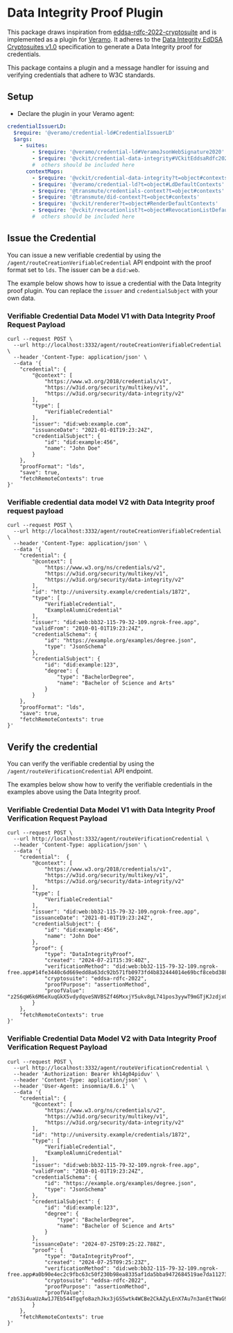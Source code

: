 # Data Integrity Proof Plugin

This package draws inspiration from [eddsa-rdfc-2022-cryptosuite](@digitalbazaar/eddsa-rdfc-2022-cryptosuite) and is implemented as a plugin for [Veramo](https://veramo.io/). It adheres to the [Data Integrity EdDSA Cryptosuites v1.0](https://www.w3.org/TR/vc-di-eddsa/) specification to generate a Data Integrity proof for credentials.

This package contains a plugin and a message handler for issuing and verifying credentials that adhere to W3C standards.

## Setup

- Declare the plugin in your Veramo agent:

```yaml
credentialIssuerLD:
  $require: '@veramo/credential-ld#CredentialIssuerLD'
  $args:
    - suites:
        - $require: '@veramo/credential-ld#VeramoJsonWebSignature2020'
        - $require: '@vckit/credential-data-integrity#VCkitEddsaRdfc2022'
        #  others should be included here
      contextMaps:
        - $require: '@vckit/credential-data-integrity?t=object#contexts'
        - $require: '@veramo/credential-ld?t=object#LdDefaultContexts'
        - $require: '@transmute/credentials-context?t=object#contexts'
        - $require: '@transmute/did-context?t=object#contexts'
        - $require: '@vckit/renderer?t=object#RenderDefaultContexts'
        - $require: '@vckit/revocationlist?t=object#RevocationListDefaultContexts'
        #  others should be included here
```

## Issue the Credential

You can issue a new verifiable credential by using the `/agent/routeCreationVerifiableCredential` API endpoint with the proof format set to `lds`. The issuer can be a `did:web`.

The example below shows how to issue a credential with the Data Integrity proof plugin. You can replace the `issuer` and `credentialSubject` with your own data.

### Verifiable Credential Data Model V1 with Data Integrity Proof Request Payload

```curl
curl --request POST \
  --url http://localhost:3332/agent/routeCreationVerifiableCredential \
  --header 'Content-Type: application/json' \
  --data '{
	"credential": {
		"@context": [
			"https://www.w3.org/2018/credentials/v1",
			"https://w3id.org/security/multikey/v1",
			"https://w3id.org/security/data-integrity/v2"
		],
		"type": [
			"VerifiableCredential"
		],
		"issuer": "did:web:example.com",
		"issuanceDate": "2021-01-01T19:23:24Z",
		"credentialSubject": {
			"id": "did:example:456",
			"name": "John Doe"
		}
	},
	"proofFormat": "lds",
	"save": true,
	"fetchRemoteContexts": true
}'
```

### Verifiable credential data model V2 with Data Integrity proof request payload

```curl
curl --request POST \
  --url http://localhost:3332/agent/routeCreationVerifiableCredential \
  --header 'Content-Type: application/json' \
  --data '{
	"credential": {
		"@context": [
			"https://www.w3.org/ns/credentials/v2",
			"https://w3id.org/security/multikey/v1",
			"https://w3id.org/security/data-integrity/v2"
		],
		"id": "http://university.example/credentials/1872",
		"type": [
			"VerifiableCredential",
			"ExampleAlumniCredential"
		],
		"issuer": "did:web:bb32-115-79-32-109.ngrok-free.app",
		"validFrom": "2010-01-01T19:23:24Z",
		"credentialSchema": {
			"id": "https://example.org/examples/degree.json",
			"type": "JsonSchema"
		},
		"credentialSubject": {
			"id": "did:example:123",
			"degree": {
				"type": "BachelorDegree",
				"name": "Bachelor of Science and Arts"
			}
		}
	},
	"proofFormat": "lds",
	"save": true,
	"fetchRemoteContexts": true
}'
```

## Verify the credential

You can verify the verifiable credential by using the `/agent/routeVerificationCredential` API endpoint.

The examples below show how to verify the verifiable credentials in the examples above using the Data Integrity proof.

### Verifiable Credential Data Model V1 with Data Integrity Proof Verification Request Payload

```curl
curl --request POST \
  --url http://localhost:3332/agent/routeVerificationCredential \
  --header 'Content-Type: application/json' \
  --data '{
	"credential":  {
		"@context": [
			"https://www.w3.org/2018/credentials/v1",
			"https://w3id.org/security/multikey/v1",
			"https://w3id.org/security/data-integrity/v2"
		],
		"type": [
			"VerifiableCredential"
		],
		"issuer": "did:web:bb32-115-79-32-109.ngrok-free.app",
		"issuanceDate": "2021-01-01T19:23:24Z",
		"credentialSubject": {
			"id": "did:example:456",
			"name": "John Doe"
		},
		"proof": {
			"type": "DataIntegrityProof",
			"created": "2024-07-21T15:39:40Z",
			"verificationMethod": "did:web:bb32-115-79-32-109.ngrok-free.app#14fe3440c6d669edd8a63dc92b571fb0973fd4b832444014e69bcf8cebd38853",
			"cryptosuite": "eddsa-rdfc-2022",
			"proofPurpose": "assertionMethod",
			"proofValue": "z2S6qW6k6M6eXuqGkX5vdydqveSNVBSZf46MxxjY5ukv8gL741pos3yywT9mGTjKJzdjxQvaCSSVtCAngoAWQzNnq"
		}
	},
	"fetchRemoteContexts": true
}'
```

### Verifiable Credential Data Model V2 with Data Integrity Proof Verification Request Payload

```curl
curl --request POST \
  --url http://localhost:3332/agent/routeVerificationCredential \
  --header 'Authorization: Bearer kh14g04piduv' \
  --header 'Content-Type: application/json' \
  --header 'User-Agent: insomnia/8.6.1' \
  --data '{
	"credential": {
		"@context": [
			"https://www.w3.org/ns/credentials/v2",
			"https://w3id.org/security/multikey/v1",
			"https://w3id.org/security/data-integrity/v2"
		],
		"id": "http://university.example/credentials/1872",
		"type": [
			"VerifiableCredential",
			"ExampleAlumniCredential"
		],
		"issuer": "did:web:bb32-115-79-32-109.ngrok-free.app",
		"validFrom": "2010-01-01T19:23:24Z",
		"credentialSchema": {
			"id": "https://example.org/examples/degree.json",
			"type": "JsonSchema"
		},
		"credentialSubject": {
			"id": "did:example:123",
			"degree": {
				"type": "BachelorDegree",
				"name": "Bachelor of Science and Arts"
			}
		},
		"issuanceDate": "2024-07-25T09:25:22.788Z",
		"proof": {
			"type": "DataIntegrityProof",
			"created": "2024-07-25T09:25:23Z",
			"verificationMethod": "did:web:bb32-115-79-32-109.ngrok-free.app#a0b90e4ec2c9fbc63c50f230b98ea8335af1da5bba9472684519ae7da11273d6",
			"cryptosuite": "eddsa-rdfc-2022",
			"proofPurpose": "assertionMethod",
			"proofValue": "zbS3i4uaUzAw1J7Eb544Tgqfo8azhJkx3jGS5wtk4WCBe2CkAZyLEnX7Au7n3anEtTWaG9f283NF2rzJEsxFKjPE"
		}
	},
	"fetchRemoteContexts": true
}'
```
